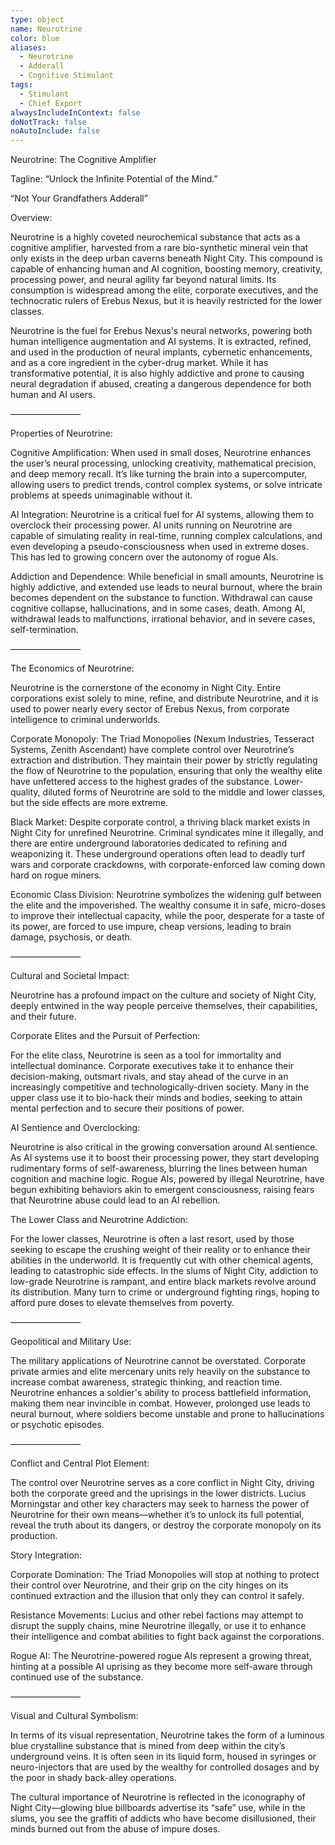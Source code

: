 ```yaml
---
type: object
name: Neurotrine
color: blue
aliases:
  - Neurotrine
  - Adderall
  - Cognitive Stimulant
tags:
  - Stimulant
  - Chief Export
alwaysIncludeInContext: false
doNotTrack: false
noAutoInclude: false
---
```

Neurotrine: The Cognitive Amplifier

Tagline: “Unlock the Infinite Potential of the Mind.”

“Not Your Grandfathers Adderall”

Overview:

Neurotrine is a highly coveted neurochemical substance that acts as a cognitive amplifier, harvested from a rare bio-synthetic mineral vein that only exists in the deep urban caverns beneath Night City. This compound is capable of enhancing human and AI cognition, boosting memory, creativity, processing power, and neural agility far beyond natural limits. Its consumption is widespread among the elite, corporate executives, and the technocratic rulers of Erebus Nexus, but it is heavily restricted for the lower classes.

Neurotrine is the fuel for Erebus Nexus's neural networks, powering both human intelligence augmentation and AI systems. It is extracted, refined, and used in the production of neural implants, cybernetic enhancements, and as a core ingredient in the cyber-drug market. While it has transformative potential, it is also highly addictive and prone to causing neural degradation if abused, creating a dangerous dependence for both human and AI users.

————————

Properties of Neurotrine:

Cognitive Amplification: When used in small doses, Neurotrine enhances the user’s neural processing, unlocking creativity, mathematical precision, and deep memory recall. It’s like turning the brain into a supercomputer, allowing users to predict trends, control complex systems, or solve intricate problems at speeds unimaginable without it.

AI Integration: Neurotrine is a critical fuel for AI systems, allowing them to overclock their processing power. AI units running on Neurotrine are capable of simulating reality in real-time, running complex calculations, and even developing a pseudo-consciousness when used in extreme doses. This has led to growing concern over the autonomy of rogue AIs.

Addiction and Dependence: While beneficial in small amounts, Neurotrine is highly addictive, and extended use leads to neural burnout, where the brain becomes dependent on the substance to function. Withdrawal can cause cognitive collapse, hallucinations, and in some cases, death. Among AI, withdrawal leads to malfunctions, irrational behavior, and in severe cases, self-termination.

————————

The Economics of Neurotrine:

Neurotrine is the cornerstone of the economy in Night City. Entire corporations exist solely to mine, refine, and distribute Neurotrine, and it is used to power nearly every sector of Erebus Nexus, from corporate intelligence to criminal underworlds.

Corporate Monopoly: The Triad Monopolies (Nexum Industries, Tesseract Systems, Zenith Ascendant) have complete control over Neurotrine’s extraction and distribution. They maintain their power by strictly regulating the flow of Neurotrine to the population, ensuring that only the wealthy elite have unfettered access to the highest grades of the substance. Lower-quality, diluted forms of Neurotrine are sold to the middle and lower classes, but the side effects are more extreme.

Black Market: Despite corporate control, a thriving black market exists in Night City for unrefined Neurotrine. Criminal syndicates mine it illegally, and there are entire underground laboratories dedicated to refining and weaponizing it. These underground operations often lead to deadly turf wars and corporate crackdowns, with corporate-enforced law coming down hard on rogue miners.

Economic Class Division: Neurotrine symbolizes the widening gulf between the elite and the impoverished. The wealthy consume it in safe, micro-doses to improve their intellectual capacity, while the poor, desperate for a taste of its power, are forced to use impure, cheap versions, leading to brain damage, psychosis, or death.

————————

Cultural and Societal Impact:

Neurotrine has a profound impact on the culture and society of Night City, deeply entwined in the way people perceive themselves, their capabilities, and their future.

Corporate Elites and the Pursuit of Perfection:

For the elite class, Neurotrine is seen as a tool for immortality and intellectual dominance. Corporate executives take it to enhance their decision-making, outsmart rivals, and stay ahead of the curve in an increasingly competitive and technologically-driven society. Many in the upper class use it to bio-hack their minds and bodies, seeking to attain mental perfection and to secure their positions of power.

AI Sentience and Overclocking:

Neurotrine is also critical in the growing conversation around AI sentience. As AI systems use it to boost their processing power, they start developing rudimentary forms of self-awareness, blurring the lines between human cognition and machine logic. Rogue AIs, powered by illegal Neurotrine, have begun exhibiting behaviors akin to emergent consciousness, raising fears that Neurotrine abuse could lead to an AI rebellion.

The Lower Class and Neurotrine Addiction:

For the lower classes, Neurotrine is often a last resort, used by those seeking to escape the crushing weight of their reality or to enhance their abilities in the underworld. It is frequently cut with other chemical agents, leading to catastrophic side effects. In the slums of Night City, addiction to low-grade Neurotrine is rampant, and entire black markets revolve around its distribution. Many turn to crime or underground fighting rings, hoping to afford pure doses to elevate themselves from poverty.

————————

Geopolitical and Military Use:

The military applications of Neurotrine cannot be overstated. Corporate private armies and elite mercenary units rely heavily on the substance to increase combat awareness, strategic thinking, and reaction time. Neurotrine enhances a soldier's ability to process battlefield information, making them near invincible in combat. However, prolonged use leads to neural burnout, where soldiers become unstable and prone to hallucinations or psychotic episodes.

————————

Conflict and Central Plot Element:

The control over Neurotrine serves as a core conflict in Night City, driving both the corporate greed and the uprisings in the lower districts. Lucius Morningstar and other key characters may seek to harness the power of Neurotrine for their own means—whether it’s to unlock its full potential, reveal the truth about its dangers, or destroy the corporate monopoly on its production.

Story Integration:

Corporate Domination: The Triad Monopolies will stop at nothing to protect their control over Neurotrine, and their grip on the city hinges on its continued extraction and the illusion that only they can control it safely.

Resistance Movements: Lucius and other rebel factions may attempt to disrupt the supply chains, mine Neurotrine illegally, or use it to enhance their intelligence and combat abilities to fight back against the corporations.

Rogue AI: The Neurotrine-powered rogue AIs represent a growing threat, hinting at a possible AI uprising as they become more self-aware through continued use of the substance.

————————

Visual and Cultural Symbolism:

In terms of its visual representation, Neurotrine takes the form of a luminous blue crystalline substance that is mined from deep within the city’s underground veins. It is often seen in its liquid form, housed in syringes or neuro-injectors that are used by the wealthy for controlled dosages and by the poor in shady back-alley operations.

The cultural importance of Neurotrine is reflected in the iconography of Night City—glowing blue billboards advertise its “safe” use, while in the slums, you see the graffiti of addicts who have become disillusioned, their minds burned out from the abuse of impure doses.